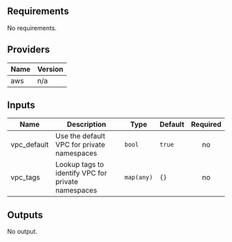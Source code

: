 ## Requirements

No requirements.

## Providers

| Name | Version |
|------|---------|
| aws | n/a |

## Inputs

| Name | Description | Type | Default | Required |
|------|-------------|------|---------|:--------:|
| vpc\_default | Use the default VPC for private namespaces | `bool` | `true` | no |
| vpc\_tags | Lookup tags to identify VPC for private namespaces | `map(any)` | `{}` | no |

## Outputs

No output.

